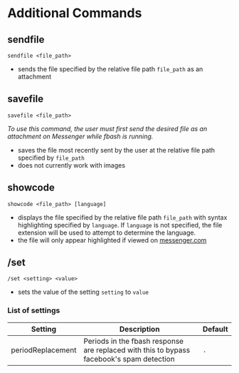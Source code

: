 # Additional Commands

## sendfile

`sendfile <file_path>`
- sends the file specified by the relative file path `file_path` as an attachment

## savefile
`savefile <file_path>`

*To use this command, the user must first send the desired file as an attachment on Messenger while fbash is running.*
- saves the file most recently sent by the user at the relative file path specified by `file_path`
- does not currently work with images

## showcode
`showcode <file_path> [language]`
- displays the file specified by the relative file path `file_path` with syntax highlighting specified by `language`.
If `language` is not specified, the file extension will be used to attempt to determine the language. 
- the file will only appear highlighted if viewed on [messenger.com](https://messenger.com)

## /set
`/set <setting> <value>`
- sets the value of the setting `setting` to `value`

### List of settings

| Setting | Description | Default|
| ------ | ----------- | -----------------
| periodReplacement   | Periods in the fbash response are replaced with this to bypass facebook's spam detection | `.` |
